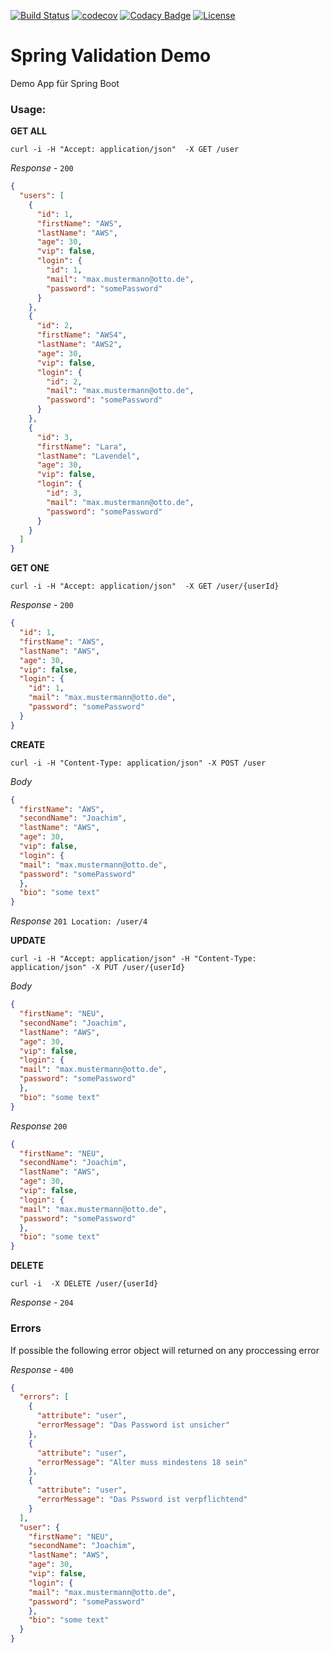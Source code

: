 [![Build Status](https://travis-ci.org/Magystius/spring-val-demo.svg?branch=master)](https://travis-ci.org/Magystius/spring-val-demo)
[![codecov](https://codecov.io/gh/Magystius/spring-val-demo/branch/master/graph/badge.svg)](https://codecov.io/gh/Magystius/spring-val-demo)
[![Codacy Badge](https://api.codacy.com/project/badge/Grade/fde1f58e00ff4068b5c9b7976ad305a0)](https://www.codacy.com/app/Magystius/spring-val-demo?utm_source=github.com&amp;utm_medium=referral&amp;utm_content=Magystius/spring-val-demo&amp;utm_campaign=Badge_Grade)
[![License](https://img.shields.io/github/license/magystius/spring-val-demo.svg)](https://github.com/magystius/spring-val-demo/blob/master/LICENSE.md)

# Spring Validation Demo

Demo App für Spring Boot

### Usage:

**GET ALL**
````
curl -i -H "Accept: application/json"  -X GET /user
````
_Response_ - `200`
````json
{
  "users": [
    {
      "id": 1,
      "firstName": "AWS",
      "lastName": "AWS",
      "age": 30,
      "vip": false,
      "login": {
        "id": 1,
        "mail": "max.mustermann@otto.de",
        "password": "somePassword"
      }
    },
    {
      "id": 2,
      "firstName": "AWS4",
      "lastName": "AWS2",
      "age": 30,
      "vip": false,
      "login": {
        "id": 2,
        "mail": "max.mustermann@otto.de",
        "password": "somePassword"
      }
    },
    {
      "id": 3,
      "firstName": "Lara",
      "lastName": "Lavendel",
      "age": 30,
      "vip": false,
      "login": {
        "id": 3,
        "mail": "max.mustermann@otto.de",
        "password": "somePassword"
      }
    }
  ]
}
````

**GET ONE**
````
curl -i -H "Accept: application/json"  -X GET /user/{userId}
````
_Response_ - `200`
````json
{
  "id": 1,
  "firstName": "AWS",
  "lastName": "AWS",
  "age": 30,
  "vip": false,
  "login": {
    "id": 1,
    "mail": "max.mustermann@otto.de",
    "password": "somePassword"
  }
}
````

**CREATE**
````
curl -i -H "Content-Type: application/json" -X POST /user
````
_Body_
````json
{
  "firstName": "AWS",
  "secondName": "Joachim",
  "lastName": "AWS",
  "age": 30,
  "vip": false,
  "login": {
  "mail": "max.mustermann@otto.de",
  "password": "somePassword"
  },
  "bio": "some text"
}
````
_Response_ `201 Location: /user/4`

**UPDATE**
````
curl -i -H "Accept: application/json" -H "Content-Type: application/json" -X PUT /user/{userId}
````
_Body_
````json
{
  "firstName": "NEU",
  "secondName": "Joachim",
  "lastName": "AWS",
  "age": 30,
  "vip": false,
  "login": {
  "mail": "max.mustermann@otto.de",
  "password": "somePassword"
  },
  "bio": "some text"
}
````
_Response_ `200`
````json
{
  "firstName": "NEU",
  "secondName": "Joachim",
  "lastName": "AWS",
  "age": 30,
  "vip": false,
  "login": {
  "mail": "max.mustermann@otto.de",
  "password": "somePassword"
  },
  "bio": "some text"
}
````
**DELETE**
````
curl -i  -X DELETE /user/{userId}
````
_Response_ - `204`

### Errors
If possible the following error object will returned on any proccessing error

_Response_ - `400`
````json
{
  "errors": [
    {
      "attribute": "user",
      "errorMessage": "Das Password ist unsicher"
    },
    {
      "attribute": "user",
      "errorMessage": "Alter muss mindestens 18 sein"
    },
    {
      "attribute": "user",
      "errorMessage": "Das Pssword ist verpflichtend"
    }
  ],
  "user": {
    "firstName": "NEU",
    "secondName": "Joachim",
    "lastName": "AWS",
    "age": 30,
    "vip": false,
    "login": {
    "mail": "max.mustermann@otto.de",
    "password": "somePassword"
    },
    "bio": "some text"
  }
}
````
